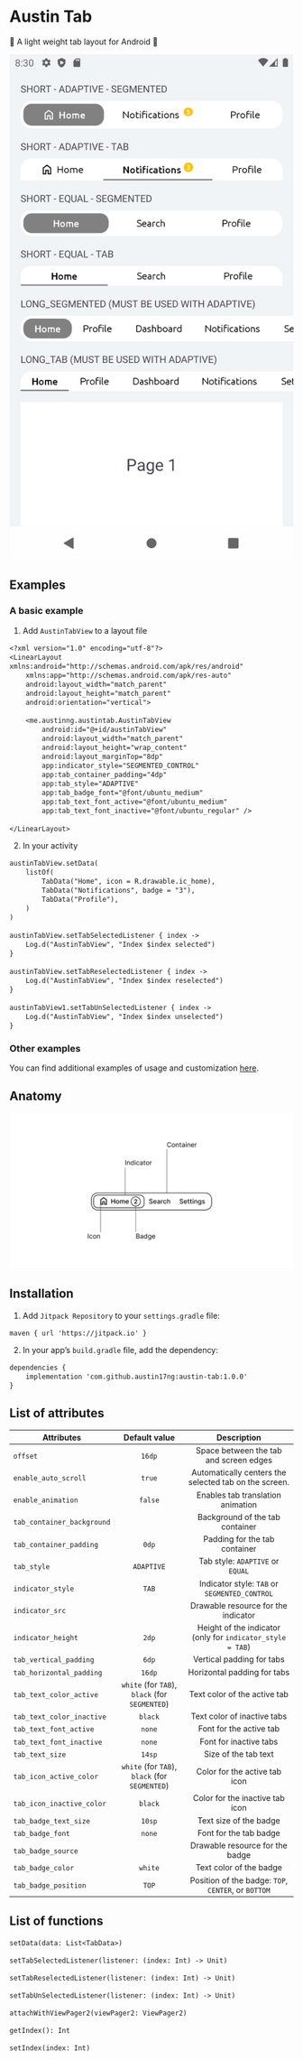 # Austin Tab
:sheep:  A light weight tab layout for Android :sheep:

![Examples](/images/examples.png "Examples")

## Examples
### A basic example
1. Add `AustinTabView` to a layout file

```
<?xml version="1.0" encoding="utf-8"?>
<LinearLayout xmlns:android="http://schemas.android.com/apk/res/android"
    xmlns:app="http://schemas.android.com/apk/res-auto"
    android:layout_width="match_parent"
    android:layout_height="match_parent"
    android:orientation="vertical">
    
    <me.austinng.austintab.AustinTabView
        android:id="@+id/austinTabView"
        android:layout_width="match_parent"
        android:layout_height="wrap_content"
        android:layout_marginTop="8dp"
        app:indicator_style="SEGMENTED_CONTROL"
        app:tab_container_padding="4dp"
        app:tab_style="ADAPTIVE"
        app:tab_badge_font="@font/ubuntu_medium"
        app:tab_text_font_active="@font/ubuntu_medium"
        app:tab_text_font_inactive="@font/ubuntu_regular" />
        
</LinearLayout>
```

2. In your activity

```
austinTabView.setData(
    listOf(
        TabData("Home", icon = R.drawable.ic_home),
        TabData("Notifications", badge = "3"),
        TabData("Profile"),
    )
)

austinTabView.setTabSelectedListener { index ->
    Log.d("AustinTabView", "Index $index selected")
}

austinTabView.setTabReselectedListener { index ->
    Log.d("AustinTabView", "Index $index reselected")
}

austinTabView1.setTabUnSelectedListener { index ->
    Log.d("AustinTabView", "Index $index unselected")
}
```

### Other examples
You can find additional examples of usage and customization [here](app/src/main/java/me/austinng/austintab).

## Anatomy

![Anatomy](/images/anatomy.png "Anatomy")

## Installation

1. Add `Jitpack Repository` to your `settings.gradle` file:

```
maven { url 'https://jitpack.io' }
```

2. In your app’s `build.gradle` file, add the dependency:

```
dependencies {
	implementation 'com.github.austin17ng:austin-tab:1.0.0'
}
```

## List of attributes

| Attributes  | Default value | Description |
| ------------- |:-------------:|:-------------:|
| `offset`    | `16dp`     | Space between the tab and screen edges   |
| `enable_auto_scroll`     | `true`     | Automatically centers the selected tab on the screen.  |
|   `enable_animation`   |   `false`  |   Enables tab translation animation  |
|   `tab_container_background`   |     |    Background of the tab container |
|     `tab_container_padding` |  `0dp`   |   Padding for the tab container  |
|  `tab_style`    |  `ADAPTIVE`   | Tab style: `ADAPTIVE` or `EQUAL`    |
|     `indicator_style` |   `TAB`  | Indicator style: `TAB` or `SEGMENTED_CONTROL`    |
|    `indicator_src`  |     |    Drawable resource for the indicator|
|`indicator_height`|`2dp`|Height of the indicator (only for `indicator_style = TAB`)|
|`tab_vertical_padding`|`6dp`|Vertical padding for tabs|
|`tab_horizontal_padding`|`16dp`|Horizontal padding for tabs|
|`tab_text_color_active`|`white` (for `TAB`), `black` (for `SEGMENTED`)|Text color of the active tab|
|`tab_text_color_inactive`|`black`|Text color of inactive tabs|
|`tab_text_font_active`|`none`|Font for the active tab|
|`tab_text_font_inactive`|`none`|Font for inactive tabs|
|`tab_text_size`|`14sp`|Size of the tab text|
|`tab_icon_active_color`|`white` (for `TAB`), `black` (for `SEGMENTED`)|Color for the active tab icon|
|`tab_icon_inactive_color`|`black`|Color for the inactive tab icon|
|`tab_badge_text_size`|`10sp`|Text size of the badge|
|`tab_badge_font`|`none`|Font for the tab badge|
|`tab_badge_source`||Drawable resource for the badge|
|`tab_badge_color`|`white`|Text color of the badge|
|`tab_badge_position`|`TOP`|Position of the badge: `TOP`, `CENTER`, or `BOTTOM`|

## List of functions

`setData(data: List<TabData>)`

`setTabSelectedListener(listener: (index: Int) -> Unit)`

`setTabReselectedListener(listener: (index: Int) -> Unit)`

`setTabUnSelectedListener(listener: (index: Int) -> Unit)`

`attachWithViewPager2(viewPager2: ViewPager2)`

`getIndex(): Int`

`setIndex(index: Int)`
